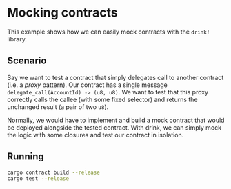 # Mocking contracts

This example shows how we can easily mock contracts with the `drink!` library.

## Scenario

Say we want to test a contract that simply delegates call to another contract (i.e. a _proxy_ pattern).
Our contract has a single message `delegate_call(AccountId) -> (u8, u8)`.
We want to test that this proxy correctly calls the callee (with some fixed selector) and returns the unchanged result (a pair of two `u8`).

Normally, we would have to implement and build a mock contract that would be deployed alongside the tested contract.
With drink, we can simply mock the logic with some closures and test our contract in isolation.

## Running

```bash
cargo contract build --release
cargo test --release
```
